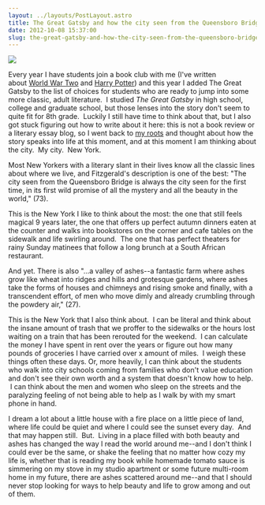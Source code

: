 ```yaml
---
layout: ../layouts/PostLayout.astro
title: The Great Gatsby and how the city seen from the Queensboro Bridge changed everything
date: 2012-10-08 15:37:00
slug: the-great-gatsby-and-how-the-city-seen-from-the-queensboro-bridge-changed-everything
---
```


[![](http://collider.com/wp-content/uploads/THE-GREAT-GATSBY.jpg)](http://collider.com/wp-content/uploads/THE-GREAT-GATSBY.jpg)

Every year I have students join a book club with me (I've written about [World War Two](http://akindoflibrary.blogspot.com/2012/03/maus-and-night-think-through-wwii-and.html) and [Harry Potter](http://akindoflibrary.blogspot.com/search/label/young%20adult%20lit)) and this year I added The Great Gatsby to the list of choices for students who are ready to jump into some more classic, adult literature.  I studied _The Great Gatsby_ in high school, college and graduate school, but those lenses into the story don't seem to quite fit for 8th grade.  Luckily I still have time to think about that, but I also got stuck figuring out how to write about it here: this is not a book review or a literary essay blog, so I went back to [my roots](http://akindoflibrary.blogspot.com/2007/01/we-demand-windows.html) and thought about how the story speaks into life at this moment, and at this moment I am thinking about the city.  My city.  New York.  
  
Most New Yorkers with a literary slant in their lives know all the classic lines about where we live, and Fitzgerald's description is one of the best: "The city seen from the Queensboro Bridge is always the city seen for the first time, in its first wild promise of all the mystery and all the beauty in the world," (73).  
  
This is the New York I like to think about the most: the one that still feels magical 9 years later, the one that offers up perfect autumn dinners eaten at the counter and walks into bookstores on the corner and cafe tables on the sidewalk and life swirling around.  The one that has perfect theaters for rainy Sunday matinees that follow a long brunch at a South African restaurant.  
  
And yet. There is also "...a valley of ashes--a fantastic farm where ashes grow like wheat into ridges and hills and grotesque gardens, where ashes take the forms of houses and chimneys and rising smoke and finally, with a transcendent effort, of men who move dimly and already crumbling through the powdery air," (27).  
  
This is the New York that I also think about.  I can be literal and think about the insane amount of trash that we proffer to the sidewalks or the hours lost waiting on a train that has been rerouted for the weekend.  I can calculate the money I have spent in rent over the years or figure out how many pounds of groceries I have carried over x amount of miles.  I weigh these things often these days. Or, more heavily, I can think about the students who walk into city schools coming from families who don't value education and don't see their own worth and a system that doesn't know how to help.  I can think about the men and women who sleep on the streets and the paralyzing feeling of not being able to help as I walk by with my smart phone in hand.  
  
I dream a lot about a little house with a fire place on a little piece of land, where life could be quiet and where I could see the sunset every day.  And that may happen still.  But.  Living in a place filled with both beauty and ashes has changed the way I read the world around me--and I don't think I could ever be the same, or shake the feeling that no matter how cozy my life is, whether that is reading my book while homemade tomato sauce is simmering on my stove in my studio apartment or some future multi-room home in my future, there are ashes scattered around me--and that I should never stop looking for ways to help beauty and life to grow among and out of them.